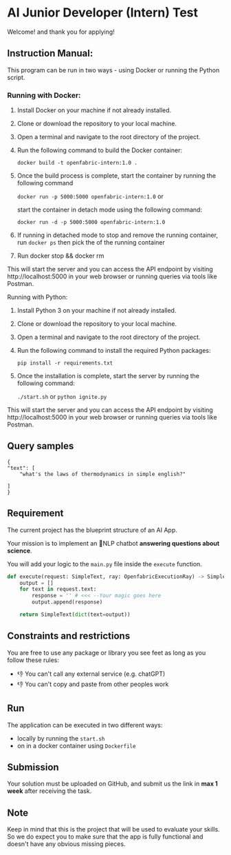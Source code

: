# AI Junior Developer (Intern) Test 
Welcome! and thank you for applying! 
## Instruction Manual:

This program can be run in two ways - using Docker or running the Python script.

### Running with Docker:

1. Install Docker on your machine if not already installed.

2. Clone or download the repository to your local machine.

3. Open a terminal and navigate to the root directory of the project.

4. Run the following command to build the Docker container:

    `docker build -t openfabric-intern:1.0 .`

5. Once the build process is complete, start the container by running the following command

    `docker run -p 5000:5000 openfabric-intern:1.0` or 
    
    start the container in detach mode using the following command:
    
    `docker run -d -p 5000:5000 openfabric-intern:1.0`

6. If running in detached mode to stop and remove the running container, run 
    `docker ps` 
    then pick the <container-id> of the running container
    
7. Run docker stop <container-id> && docker rm <containerid>

This will start the server and you can access the API endpoint by visiting http://localhost:5000 in your web browser or running queries via tools like Postman.

Running with Python:

1. Install Python 3 on your machine if not already installed.

2. Clone or download the repository to your local machine.

3. Open a terminal and navigate to the root directory of the project.

3. Run the following command to install the required Python packages:

    `pip install -r requirements.txt`

4. Once the installation is complete, start the server by running the following command:

    `./start.sh` or `python ignite.py`

This will start the server and you can access the API endpoint by visiting http://localhost:5000 in your web browser or running queries via tools like Postman.

## Query samples

    {
    "text": [
        "what's the laws of thermodynamics in simple english?"
        
    ]
    }


## Requirement
The current project has the blueprint structure of an AI App. 

Your mission is to implement an 💬NLP chatbot **answering questions about science**. 

You will add your logic to the `main.py` file inside the `execute` function. 
```python
def execute(request: SimpleText, ray: OpenfabricExecutionRay) -> SimpleText:
    output = []
    for text in request.text:        
        response = '' # <<< --Your magic goes here
        output.append(response)

    return SimpleText(dict(text=output))
```
## Constraints and restrictions
You are free to use any package or library you see feet as long as you follow these rules:
* 👎 You can't call any external service (e.g. chatGPT) 
* 👎 You can't copy and paste from other peoples work 

## Run
The application can be executed in two different ways:
* locally by running the `start.sh` 
* on in a docker container using `Dockerfile` 

## Submission
Your solution must be uploaded on GitHub, and submit us the link in **max 1 week** after receiving the task.

## Note
Keep in mind that this is the project that will be used to evaluate your skills.
So we do expect you to make sure that the app is fully functional and doesn't have any obvious missing pieces.